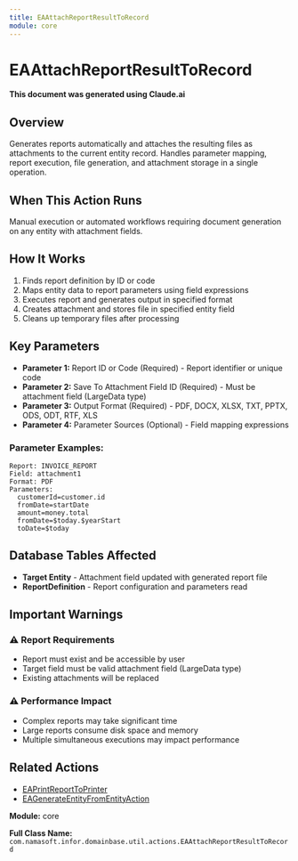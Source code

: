 ```yaml
---
title: EAAttachReportResultToRecord
module: core
---
```


<div class='entity-flows'>

# EAAttachReportResultToRecord

**This document was generated using Claude.ai**

## Overview

Generates reports automatically and attaches the resulting files as attachments to the current entity record. Handles parameter mapping, report execution, file generation, and attachment storage in a single operation.

## When This Action Runs

Manual execution or automated workflows requiring document generation on any entity with attachment fields.

## How It Works

1. Finds report definition by ID or code
2. Maps entity data to report parameters using field expressions
3. Executes report and generates output in specified format
4. Creates attachment and stores file in specified entity field
5. Cleans up temporary files after processing

## Key Parameters

- **Parameter 1:** Report ID or Code (Required) - Report identifier or unique code
- **Parameter 2:** Save To Attachment Field ID (Required) - Must be attachment field (LargeData type)
- **Parameter 3:** Output Format (Required) - PDF, DOCX, XLSX, TXT, PPTX, ODS, ODT, RTF, XLS
- **Parameter 4:** Parameter Sources (Optional) - Field mapping expressions

### Parameter Examples:
```
Report: INVOICE_REPORT
Field: attachment1
Format: PDF
Parameters:
  customerId=customer.id
  fromDate=startDate
  amount=money.total
  fromDate=$today.$yearStart
  toDate=$today
```

## Database Tables Affected

- **Target Entity** - Attachment field updated with generated report file
- **ReportDefinition** - Report configuration and parameters read

## Important Warnings

### ⚠️ Report Requirements
- Report must exist and be accessible by user
- Target field must be valid attachment field (LargeData type)
- Existing attachments will be replaced

### ⚠️ Performance Impact
- Complex reports may take significant time
- Large reports consume disk space and memory
- Multiple simultaneous executions may impact performance

## Related Actions

- [EAPrintReportToPrinter](EAPrintReportToPrinter.md)
- [EAGenerateEntityFromEntityAction](EAGenerateEntityFromEntityAction.md)

**Module:** core

**Full Class Name:** `com.namasoft.infor.domainbase.util.actions.EAAttachReportResultToRecord`

</div>

